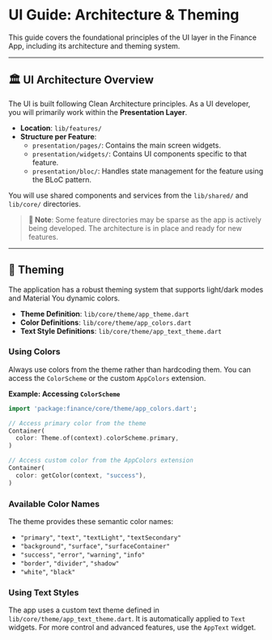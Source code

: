 # UI Guide: Architecture & Theming

This guide covers the foundational principles of the UI layer in the Finance App, including its architecture and theming system.

---

## 🏛️ UI Architecture Overview

The UI is built following Clean Architecture principles. As a UI developer, you will primarily work within the **Presentation Layer**.

-   **Location**: `lib/features/`
-   **Structure per Feature**:
    -   `presentation/pages/`: Contains the main screen widgets.
    -   `presentation/widgets/`: Contains UI components specific to that feature.
    -   `presentation/bloc/`: Handles state management for the feature using the BLoC pattern.

You will use shared components and services from the `lib/shared/` and `lib/core/` directories.

> **📝 Note**: Some feature directories may be sparse as the app is actively being developed. The architecture is in place and ready for new features.

---

## 🎨 Theming

The application has a robust theming system that supports light/dark modes and Material You dynamic colors.

-   **Theme Definition**: `lib/core/theme/app_theme.dart`
-   **Color Definitions**: `lib/core/theme/app_colors.dart`
-   **Text Style Definitions**: `lib/core/theme/app_text_theme.dart`

### Using Colors

Always use colors from the theme rather than hardcoding them. You can access the `ColorScheme` or the custom `AppColors` extension.

**Example: Accessing `ColorScheme`**

```dart
import 'package:finance/core/theme/app_colors.dart';

// Access primary color from the theme
Container(
  color: Theme.of(context).colorScheme.primary,
)

// Access custom color from the AppColors extension
Container(
  color: getColor(context, "success"),
)
```

### Available Color Names

The theme provides these semantic color names:
- `"primary"`, `"text"`, `"textLight"`, `"textSecondary"`
- `"background"`, `"surface"`, `"surfaceContainer"`
- `"success"`, `"error"`, `"warning"`, `"info"`
- `"border"`, `"divider"`, `"shadow"`
- `"white"`, `"black"`

### Using Text Styles

The app uses a custom text theme defined in `lib/core/theme/app_text_theme.dart`. It is automatically applied to `Text` widgets. For more control and advanced features, use the `AppText` widget. 